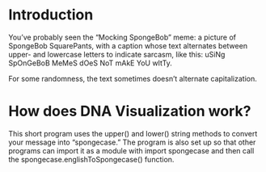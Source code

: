 # Introduction
You’ve probably seen the “Mocking SpongeBob” meme: a picture of SpongeBob SquarePants, with a caption whose text alternates between upper- and lowercase letters to indicate sarcasm, like this: 
uSiNg SpOnGeBoB MeMeS dOeS NoT mAkE YoU wItTy. 

For some randomness, the text sometimes doesn’t alternate capitalization.  

# How does DNA Visualization work?
 This short program uses the upper() and lower() string methods to convert your message into “spongecase.” The program is also set up so that other programs can import it as a module with import spongecase and then call the spongecase.englishToSpongecase() function.


